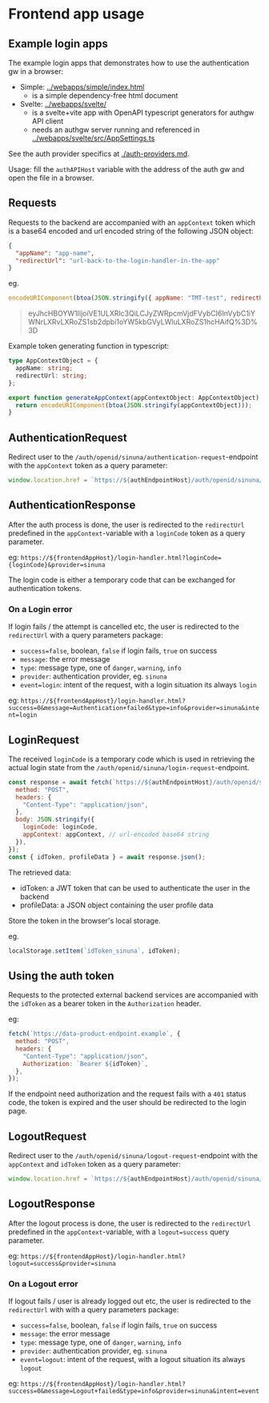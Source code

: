 # Frontend app usage

## Example login apps

The example login apps that demonstrates how to use the authentication gw in a browser:

- Simple: [../webapps/simple/index.html](../webapps/simple/index.html)
  - is a simple dependency-free html document
- Svelte: [../webapps/svelte/](../webapps/svelte/)
  - is a svelte+vite app with OpenAPI typescript generators for authgw API client
  - needs an authgw server running and referenced in [../webapps/svelte/src/AppSettings.ts](../webapps/svelte/src/AppSettings.ts)

See the auth provider specifics at [./auth-providers.md](./auth-providers.md).

Usage: fill the `authAPIHost` variable with the address of the auth gw and open the file in a browser.

## Requests

Requests to the backend are accompanied with an `appContext` token which is a base64 encoded and url encoded string of the following JSON object:

```json
{
  "appName": "app-name",
  "redirectUrl": "url-back-to-the-login-handler-in-the-app"
}
```

eg.

```js
encodeURIComponent(btoa(JSON.stringify({ appName: "TMT-test", redirectUrl: "url-back-to-the-login-handler-in-the-app" })));
```

> eyJhcHBOYW1lIjoiVE1ULXRlc3QiLCJyZWRpcmVjdFVybCI6InVybC1iYWNrLXRvLXRoZS1sb2dpbi1oYW5kbGVyLWluLXRoZS1hcHAifQ%3D%3D

Example token generating function in typescript:

```ts
type AppContextObject = {
  appName: string;
  redirectUrl: string;
};

export function generateAppContext(appContextObject: AppContextObject): string {
  return encodeURIComponent(btoa(JSON.stringify(appContextObject)));
}
```

## AuthenticationRequest

Redirect user to the `/auth/openid/sinuna/authentication-request`-endpoint with the `appContext` token as a query parameter:

```js
window.location.href = `https://${authEndpointHost}/auth/openid/sinuna/authentication-request?appContext=${appContext}`;
```

## AuthenticationResponse

After the auth process is done, the user is redirected to the `redirectUrl` predefined in the `appContext`-variable with a `loginCode` token as a query parameter.

eg: `https://${frontendAppHost}/login-handler.html?loginCode={loginCode}&provider=sinuna`

The login code is either a temporary code that can be exchanged for authentication tokens.

### On a Login error

If login fails / the attempt is cancelled etc, the user is redirected to the `redirectUrl` with a query parameters package:

- `success=false`, boolean, `false` if login fails, `true` on success
- `message`: the error message
- `type`: message type, one of `danger`, `warning`, `info`
- `provider`: authentication provider, eg. `sinuna`
- `event=login`: intent of the request, with a login situation its always `login`

eg: `https://${frontendAppHost}/login-handler.html?success=0&message=Authentication+failed&type=info&provider=sinuna&intent=login`

## LoginRequest

The received `loginCode` is a temporary code which is used in retrieving the actual login state from the `/auth/openid/sinuna/login-request`-endpoint.

```js
const response = await fetch(`https://${authEndpointHost}/auth/openid/sinuna/login-request`, {
  method: "POST",
  headers: {
    "Content-Type": "application/json",
  },
  body: JSON.stringify({
    loginCode: loginCode,
    appContext: appContext, // url-encoded base64 string
  }),
});
const { idToken, profileData } = await response.json();
```

The retrieved data:

- idToken: a JWT token that can be used to authenticate the user in the backend
- profileData: a JSON object containing the user profile data

Store the token in the browser's local storage.

eg.

```js
localStorage.setItem(`idToken_sinuna`, idToken);
```

## Using the auth token

Requests to the protected external backend services are accompanied with the `idToken` as a bearer token in the `Authorization` header.

eg:

```js
fetch(`https://data-product-endpoint.example`, {
  method: "POST",
  headers: {
    "Content-Type": "application/json",
    Authorization: `Bearer ${idToken}`,
  },
});
```

If the endpoint need authorization and the request fails with a `401` status code, the token is expired and the user should be redirected to the login page.

## LogoutRequest

Redirect user to the `/auth/openid/sinuna/logout-request`-endpoint with the `appContext` and `idToken` token as a query parameter:

```js
window.location.href = `https://${authEndpointHost}/auth/openid/sinuna/logout-request?appContext=${appContext}&idToken=${idToken}`;
```

## LogoutResponse

After the logout process is done, the user is redirected to the `redirectUrl` predefined in the `appContext`-variable, with a `logout=success` query parameter.

eg: `https://${frontendAppHost}/login-handler.html?logout=success&provider=sinuna`

### On a Logout error

If logout fails / user is already logged out etc, the user is redirected to the `redirectUrl` with with a query parameters package:

- `success=false`, boolean, `false` if login fails, `true` on success
- `message`: the error message
- `type`: message type, one of `danger`, `warning`, `info`
- `provider`: authentication provider, eg. `sinuna`
- `event=logout`: intent of the request, with a logout situation its always `logout`

eg: `https://${frontendAppHost}/login-handler.html?success=0&message=Logout+failed&type=info&provider=sinuna&intent=event`
